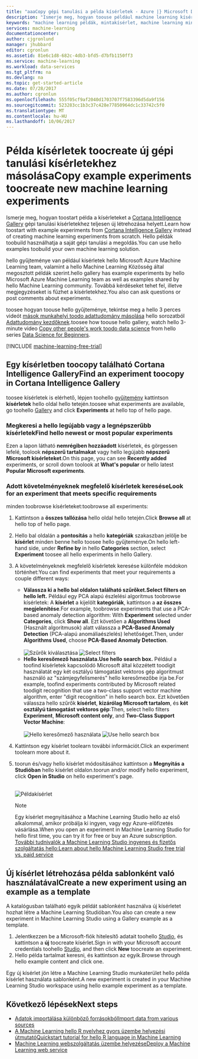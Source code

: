 ```yaml
---
title: "aaaCopy gépi tanulási a példa kísérletek - Azure |} Microsoft Docs"
description: "Ismerje meg, hogyan toouse például machine learning kísérleteket toocreate új kísérletek Cortana Intelligence Gallery és a Microsoft Azure Machine Learning."
keywords: "machine learning példák, mintakísérlet, machine learning minta"
services: machine-learning
documentationcenter: 
author: cjgronlund
manager: jhubbard
editor: cgronlun
ms.assetid: 81e6c1d8-682c-4db3-bfd5-d7bfb1150ff3
ms.service: machine-learning
ms.workload: data-services
ms.tgt_pltfrm: na
ms.devlang: na
ms.topic: get-started-article
ms.date: 07/28/2017
ms.author: cgronlun
ms.openlocfilehash: 555f05cf9af2040d1703707f7583396d5da9f156
ms.sourcegitcommit: 523283cc1b3c37c428e77850964dc1c33742c5f0
ms.translationtype: MT
ms.contentlocale: hu-HU
ms.lasthandoff: 10/06/2017
---
```

# <a name="copy-example-experiments-toocreate-new-machine-learning-experiments"></a><span data-ttu-id="ebf22-104">Példa kísérletek toocreate új gépi tanulási kísérletekhez másolása</span><span class="sxs-lookup"><span data-stu-id="ebf22-104">Copy example experiments toocreate new machine learning experiments</span></span>
<span data-ttu-id="ebf22-105">Ismerje meg, hogyan toostart példa a kísérleteket a [Cortana Intelligence Gallery](https://gallery.cortanaintelligence.com/) gépi tanulási kísérletekhez teljesen új létrehozása helyett.</span><span class="sxs-lookup"><span data-stu-id="ebf22-105">Learn how toostart with example experiments from [Cortana Intelligence Gallery](https://gallery.cortanaintelligence.com/) instead of creating machine learning experiments from scratch.</span></span> <span data-ttu-id="ebf22-106">Hello példák toobuild használhatja a saját gépi tanulási a megoldás.</span><span class="sxs-lookup"><span data-stu-id="ebf22-106">You can use hello examples toobuild your own machine learning solution.</span></span>

<span data-ttu-id="ebf22-107">hello gyűjteménye van például kísérletek hello Microsoft Azure Machine Learning team, valamint a hello Machine Learning Közösség által megosztott példák szerint.</span><span class="sxs-lookup"><span data-stu-id="ebf22-107">hello gallery has example experiments by hello Microsoft Azure Machine Learning team as well as examples shared by hello Machine Learning community.</span></span> <span data-ttu-id="ebf22-108">Továbbá kérdéseket tehet fel, illetve megjegyzéseket is fűzhet a kísérletekhez.</span><span class="sxs-lookup"><span data-stu-id="ebf22-108">You also can ask questions or post comments about experiments.</span></span>

<span data-ttu-id="ebf22-109">toosee hogyan toouse hello gyűjteménye, tekintse meg a hello 3 perces videót [mások munkahelyi toodo adattudomány másolása](machine-learning-data-science-for-beginners-copy-other-peoples-work-to-do-data-science.md) hello sorozatból [Adattudomány kezdőknek](machine-learning-data-science-for-beginners-the-5-questions-data-science-answers.md).</span><span class="sxs-lookup"><span data-stu-id="ebf22-109">toosee how toouse hello gallery, watch hello 3-minute video [Copy other people's work toodo data science](machine-learning-data-science-for-beginners-copy-other-peoples-work-to-do-data-science.md) from hello series [Data Science for Beginners](machine-learning-data-science-for-beginners-the-5-questions-data-science-answers.md).</span></span>

[!INCLUDE [machine-learning-free-trial](../../includes/machine-learning-free-trial.md)]

## <a name="find-an-experiment-toocopy-in-cortana-intelligence-gallery"></a><span data-ttu-id="ebf22-110">Egy kísérletben toocopy található Cortana Intelligence Gallery</span><span class="sxs-lookup"><span data-stu-id="ebf22-110">Find an experiment toocopy in Cortana Intelligence Gallery</span></span>
<span data-ttu-id="ebf22-111">toosee kísérletek is elérhető, lépjen toohello [gyűjtemény](https://gallery.cortanaintelligence.com/) kattintson **kísérletek** hello oldal hello tetején.</span><span class="sxs-lookup"><span data-stu-id="ebf22-111">toosee what experiments are available, go toohello [Gallery](https://gallery.cortanaintelligence.com/) and click **Experiments** at hello top of hello page.</span></span>

### <a name="find-hello-newest-or-most-popular-experiments"></a><span data-ttu-id="ebf22-112">Megkeresi a hello legújabb vagy a legnépszerűbb kísérletek</span><span class="sxs-lookup"><span data-stu-id="ebf22-112">Find hello newest or most popular experiments</span></span>
<span data-ttu-id="ebf22-113">Ezen a lapon látható **nemrégiben hozzáadott** kísérletek, és görgessen lefelé, toolook **népszerű tartalmakat** vagy hello legújabb **népszerű Microsoft kísérleteket**.</span><span class="sxs-lookup"><span data-stu-id="ebf22-113">On this page, you can see **Recently added** experiments, or scroll down toolook at **What's popular** or hello latest **Popular Microsoft experiments**.</span></span>

### <a name="look-for-an-experiment-that-meets-specific-requirements"></a><span data-ttu-id="ebf22-114">Adott követelményeknek megfelelő kísérletek keresése</span><span class="sxs-lookup"><span data-stu-id="ebf22-114">Look for an experiment that meets specific requirements</span></span>
<span data-ttu-id="ebf22-115">minden toobrowse kísérleteket:</span><span class="sxs-lookup"><span data-stu-id="ebf22-115">toobrowse all experiments:</span></span>

1. <span data-ttu-id="ebf22-116">Kattintson a **összes tallózása** hello oldal hello tetején.</span><span class="sxs-lookup"><span data-stu-id="ebf22-116">Click **Browse all** at hello top of hello page.</span></span>
2. <span data-ttu-id="ebf22-117">Hello bal oldalán a **pontosítás** a hello **kategóriák** szakaszban jelölje be **kísérlet** minden benne hello toosee hello gyűjteménye.</span><span class="sxs-lookup"><span data-stu-id="ebf22-117">On hello left-hand side, under **Refine by** in hello **Categories** section, select **Experiment** toosee all hello experiments in hello Gallery.</span></span>
3. <span data-ttu-id="ebf22-118">A követelményeknek megfelelő kísérletek keresése különféle módokon történhet:</span><span class="sxs-lookup"><span data-stu-id="ebf22-118">You can find experiments that meet your requirements a couple different ways:</span></span>
   * <span data-ttu-id="ebf22-119">**Válassza ki a hello bal oldalon található szűrőket.**</span><span class="sxs-lookup"><span data-stu-id="ebf22-119">**Select filters on hello left.**</span></span> <span data-ttu-id="ebf22-120">Például egy PCA alapú észlelési algoritmus toobrowse kísérletek: A **kísérlet** a kijelölt **kategóriák**, kattintson a **az összes megjelenítése**.</span><span class="sxs-lookup"><span data-stu-id="ebf22-120">For example, toobrowse experiments that use a PCA-based anomaly detection algorithm: With **Experiment** selected under **Categories**, click **Show all**.</span></span> <span data-ttu-id="ebf22-121">Ezt követően a **Algorithms Used** (Használt algoritmusok) alatt válassza a **PCA-Based Anomaly Detection** (PCA-alapú anomáliaészlelés) lehetőséget.</span><span class="sxs-lookup"><span data-stu-id="ebf22-121">Then, under **Algorithms Used**, choose **PCA-Based Anomaly Detection**.</span></span> <br></br><span data-ttu-id="ebf22-122">
     ![Szűrők kiválasztása](./media/machine-learning-sample-experiments/refine-the-view.png)</span><span class="sxs-lookup"><span data-stu-id="ebf22-122">
![Select filters](./media/machine-learning-sample-experiments/refine-the-view.png)</span></span>
   * <span data-ttu-id="ebf22-123">**Hello keresőmező használata.**</span><span class="sxs-lookup"><span data-stu-id="ebf22-123">**Use hello search box.**</span></span> <span data-ttu-id="ebf22-124">Például a toofind kísérletek kapcsolódó Microsoft által közzétett toodigit használatát egy két osztályú támogatást vektoros gép algoritmust használó az "számjegyfelismerés" hello keresőmezőbe írja be.</span><span class="sxs-lookup"><span data-stu-id="ebf22-124">For example, toofind experiments contributed by Microsoft related toodigit recognition that use a two-class support vector machine algorithm, enter "digit recognition" in hello search box.</span></span> <span data-ttu-id="ebf22-125">Ezt követően válassza hello szűrők **kísérlet**, **kizárólag Microsoft tartalom**, és **két osztályú támogatást vektoros gép**:</span><span class="sxs-lookup"><span data-stu-id="ebf22-125">Then, select hello filters **Experiment**, **Microsoft content only**, and **Two-Class Support Vector Machine**:</span></span><br></br><span data-ttu-id="ebf22-126">
     ![Hello keresőmező használata](./media/machine-learning-sample-experiments/search-for-experiments.png)</span><span class="sxs-lookup"><span data-stu-id="ebf22-126">
![Use hello search box](./media/machine-learning-sample-experiments/search-for-experiments.png)</span></span>
4. <span data-ttu-id="ebf22-127">Kattintson egy kísérlet toolearn további információt.</span><span class="sxs-lookup"><span data-stu-id="ebf22-127">Click an experiment toolearn more about it.</span></span>
5. <span data-ttu-id="ebf22-128">toorun és/vagy hello kísérlet módosításához kattintson a **Megnyitás a Studióban** hello kísérlet oldalon.</span><span class="sxs-lookup"><span data-stu-id="ebf22-128">toorun and/or modify hello experiment, click **Open in Studio** on hello experiment's page.</span></span> <br></br>

    ![Példakísérlet](./media/machine-learning-sample-experiments/example-experiment.png)

    > [!NOTE]
    > <span data-ttu-id="ebf22-130">Egy kísérlet megnyitásához a Machine Learning Studio hello az első alkalommal, amikor próbálja ki ingyen, vagy egy Azure-előfizetés vásárlása.</span><span class="sxs-lookup"><span data-stu-id="ebf22-130">When you open an experiment in Machine Learning Studio for hello first time, you can try it for free or buy an Azure subscription.</span></span> [<span data-ttu-id="ebf22-131">További tudnivalók a Machine Learning Studio ingyenes és fizetős szolgáltatás hello:</span><span class="sxs-lookup"><span data-stu-id="ebf22-131">Learn about hello Machine Learning Studio free trial vs. paid service</span></span>](https://azure.microsoft.com/pricing/details/machine-learning/)
    >
    >

## <a name="create-a-new-experiment-using-an-example-as-a-template"></a><span data-ttu-id="ebf22-132">Új kísérlet létrehozása példa sablonként való használatával</span><span class="sxs-lookup"><span data-stu-id="ebf22-132">Create a new experiment using an example as a template</span></span>
<span data-ttu-id="ebf22-133">A katalógusban található egyik példát sablonként használva új kísérletet hozhat létre a Machine Learning Studióban.</span><span class="sxs-lookup"><span data-stu-id="ebf22-133">You also can create a new experiment in Machine Learning Studio using a Gallery example as a template.</span></span>

1. <span data-ttu-id="ebf22-134">Jelentkezzen be a Microsoft-fiók hitelesítő adatait toohello [Studio](https://studio.azureml.net), és kattintson a **új** toocreate kísérlet.</span><span class="sxs-lookup"><span data-stu-id="ebf22-134">Sign in with your Microsoft account credentials toohello [Studio](https://studio.azureml.net), and then click **New** toocreate an experiment.</span></span>
2. <span data-ttu-id="ebf22-135">Hello példa tartalmat keresni, és kattintson az egyik.</span><span class="sxs-lookup"><span data-stu-id="ebf22-135">Browse through hello example content and click one.</span></span>

<span data-ttu-id="ebf22-136">Egy új kísérlet jön létre a Machine Learning Studio munkaterület hello példa kísérlet használata sablonként.</span><span class="sxs-lookup"><span data-stu-id="ebf22-136">A new experiment is created in your Machine Learning Studio workspace using hello example experiment as a template.</span></span>

## <a name="next-steps"></a><span data-ttu-id="ebf22-137">Következő lépések</span><span class="sxs-lookup"><span data-stu-id="ebf22-137">Next steps</span></span>
* [<span data-ttu-id="ebf22-138">Adatok importálása különböző forrásokból</span><span class="sxs-lookup"><span data-stu-id="ebf22-138">Import data from various sources</span></span>](machine-learning-data-science-import-data.md)
* [<span data-ttu-id="ebf22-139">A Machine Learning hello R nyelvhez gyors üzembe helyezési útmutató</span><span class="sxs-lookup"><span data-stu-id="ebf22-139">Quickstart tutorial for hello R language in Machine Learning</span></span>](machine-learning-r-quickstart.md)
* [<span data-ttu-id="ebf22-140">Machine Learning webszolgáltatás üzembe helyezése</span><span class="sxs-lookup"><span data-stu-id="ebf22-140">Deploy a Machine Learning web service</span></span>](machine-learning-publish-a-machine-learning-web-service.md)
